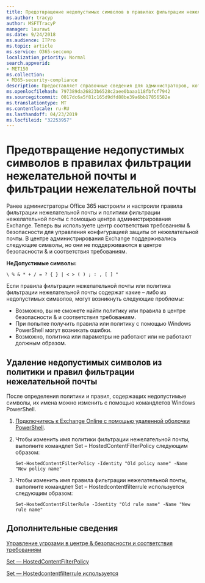 ```yaml
---
title: Предотвращение недопустимых символов в правилах фильтрации нежелательной почты и политики фильтрации нежелательной почты
ms.author: tracyp
author: MSFTTracyP
manager: laurawi
ms.date: 9/24/2018
ms.audience: ITPro
ms.topic: article
ms.service: O365-seccomp
localization_priority: Normal
search.appverid:
- MET150
ms.collection:
- M365-security-compliance
description: Предоставляет справочные сведения для администраторов, которые имеют недопустимые символы в конфигурации защиты от нежелательной почты и могут выполнять проблемы &amp; при попытке использовать центр обеспечения безопасности.
ms.openlocfilehash: 797389da26823b6528c2aee0baaa118fbfcf7942
ms.sourcegitcommit: 0017dc6a5f81c165d9dfd88be39a6bb17856582e
ms.translationtype: MT
ms.contentlocale: ru-RU
ms.lasthandoff: 04/23/2019
ms.locfileid: "32253957"
---
```

# <a name="avoid-invalid-characters-in-your-spam-filter-rules-and-spam-filter-policy"></a>Предотвращение недопустимых символов в правилах фильтрации нежелательной почты и фильтрации нежелательной почты 

Ранее администраторы Office 365 настроили и настроили правила фильтрации нежелательной почты и политики фильтрации нежелательной почты с помощью центра администрирования Exchange. Теперь вы используете центр соответствия требованиям &amp; безопасности для управления конфигурацией защиты от нежелательной почты. В центре администрирования Exchange поддерживались следующие символы, но они не поддерживаются в центре безопасности &amp; и соответствия требованиям.  

**НеДопустимые символы:**
  
```\ % & * + / = ? { } | < > ( ) ; : , [ ] "```

Если правила фильтрации нежелательной почты или политика фильтрации нежелательной почты содержат какие – либо из недопустимых символов, могут возникнуть следующие проблемы:
- Возможно, вы не сможете найти политику или правила в центре безопасности &amp; и соответствия требованиям.
- При попытке получить правила или политику с помощью Windows PowerShell могут возникать ошибки.
- Возможно, политика или параметры не работают или не работают должным образом.

## <a name="remove-the-invalid-characters-from-the-spam-filter-policy-and-rules"></a>Удаление недопустимых символов из политики и правил фильтрации нежелательной почты

После определения политики и правил, содержащих недопустимые символы, их имена можно изменить с помощью командлетов Windows PowerShell. 

1. [Подключитесь к Exchange Online с помощью удаленной оболочки PowerShell](https://docs.microsoft.com/powershell/exchange/exchange-online/connect-to-exchange-online-powershell/connect-to-exchange-online-powershell?view=exchange-ps).
    
2. Чтобы изменить имя политики фильтрации нежелательной почты, выполните командлет Set – HostedContentFilterPolicy следующим образом:
    
    ```
    Set-HostedContentFilterPolicy -Identity "Old policy name" -Name "New policy name"
    ```  

3. Чтобы изменить имя правила фильтрации нежелательной почты, выполните командлет Set – Hostedcontentfilterrule используется следующим образом:
    
    ```
    Set-HostedContentFilterRule -Identity "Old rule name" -Name "New rule name"
    ```  

  
 ## <a name="for-more-information"></a>Дополнительные сведения

[Управление угрозами в центре &amp; безопасности и соответствия требованиям](threat-management.md)
  
[Set — HostedContentFilterPolicy](https://docs.microsoft.com/powershell/module/exchange/antispam-antimalware/set-hostedcontentfilterpolicy?view=exchange-ps)

[Set — Hostedcontentfilterrule используется](https://docs.microsoft.com/powershell/module/exchange/antispam-antimalware/set-hostedcontentfilterrule?view=exchange-ps)
